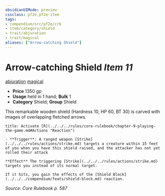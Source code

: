 ```yaml
---
obsidianUIMode: preview
cssclass: pf2e,pf2e-item
tags:
- compendium/src/pf2e/crb
- item/category/shield
- trait/abjuration
- trait/magical
aliases: ["Arrow-catching Shield"]
---
```

# Arrow-catching Shield *Item 11*  
[abjuration](../../../rules/traits/abjuration.md)  [magical](../../../rules/traits/magical.md)  

- **Price** 1350 gp
- **Usage** held in 1 hand; **Bulk** 1
- **Category** Shield; **Group** Shield 

This remarkable wooden shield (Hardness 10, HP 60, BT 30) is carved with images of overlapping fletched arrows.

```ad-embed-ability
title: Activate [R](../../../rules/core-rulebook/chapter-9-playing-the-game.md#Actions "Reaction")

- **Trigger**: A ranged weapon [Strike](../../../rules/actions/strike.md) targets a creature within 15 feet of you when you have this shield raised, and the attacker has not yet rolled their attack

**Effect** The triggering [Strike](../../../rules/actions/strike.md) targets you instead of its normal target.

If it hits, you gain the effects of the [Shield Block](../../../compendium/feats/shield-block.md) reaction.
```

*Source: Core Rulebook p. 587*
